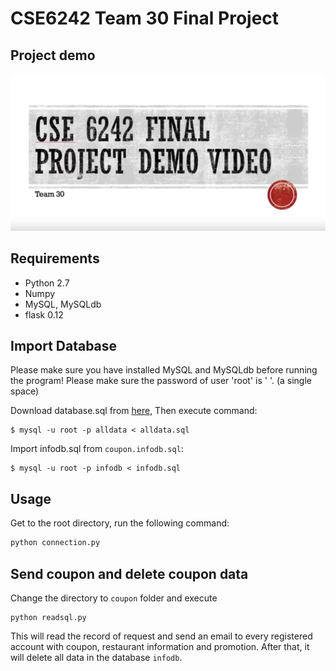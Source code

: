 # CSE6242 Team 30 Final Project

## Project demo
[![Project demo](assets/demo.png)](https://www.youtube.com/watch?v=-jquTb80sXY&feature=youtu.be)

## Requirements
* Python 2.7
* Numpy
* MySQL, MySQLdb
* flask 0.12


## Import Database

Please make sure you have installed MySQL and MySQLdb before running the program! Please make sure the password of user 'root' is ' '. (a single space)

Download database.sql from [here](https://drive.google.com/open?id=0B2rvL2JjAe7kVVdIRkxTY216c2M), 
Then execute command:
```
$ mysql -u root -p alldata < alldata.sql
```

Import infodb.sql from `coupon.infodb.sql`:
```
$ mysql -u root -p infodb < infodb.sql
```

## Usage

Get to the root directory, run the following command:
```python
python connection.py

```

## Send coupon and delete coupon data

Change the directory to `coupon` folder and execute 
```
python readsql.py
```
This will read the record of request and send an email to every registered account with coupon, restaurant information and promotion. After that, it will delete all data in the database `infodb`.

